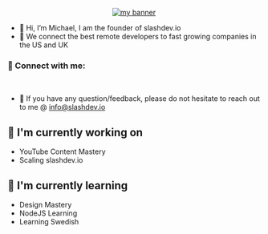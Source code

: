 <p align="center">
  <a href="https://slashdev.io/" target="_blank" rel="noreferrer"><img src="https://user-images.githubusercontent.com/28057693/195335560-3b6afd49-1d13-4ba7-a9ac-1ae00ef9d260.png" alt="my banner"></a>
</p>

- 👋 Hi, I’m Michael, I am the founder of slashdev.io
- 🚀 We connect the best remote developers to fast growing companies in the US and UK

### 🤝 Connect with me:

<a href="https://www.linkedin.com/in/mballard23/"></a>
<a href="https://instagram.com/slashdev.io"></a>
<a href="https://medium.com/@michael.slashventures/"></a>
</br>

- 💬 If you have any question/feedback, please do not hesitate to reach out to me @ info@slashdev.io

## 🔭 I'm currently working on

- YouTube Content Mastery
- Scaling slashdev.io

## 🌱 I'm currently learning

- Design Mastery
- NodeJS Learning
- Learning Swedish

<!---
mballard23/mballard23 is a ✨ special ✨ repository because its `README.md` (this file) appears on your GitHub profile.
You can click the Preview link to take a look at your changes.
--->
